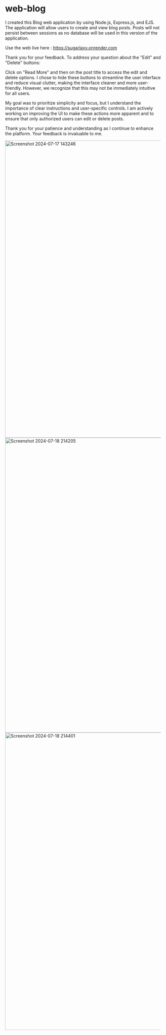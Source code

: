 # web-blog
I created this Blog web application by using Node.js, Express.js, and EJS. The application will allow users to create and view blog posts. Posts will not persist between sessions as no database will be used in this version of the application.

Use the web live here : https://sugarlaxy.onrender.com

Thank you for your feedback. To address your question about the "Edit" and "Delete" buttons:

Click on "Read More" and then on the post title to access the edit and delete options. I chose to hide these buttons to streamline the user interface and reduce visual clutter, making the interface cleaner and more user-friendly. However, we recognize that this may not be immediately intuitive for all users.

My goal was to prioritize simplicity and focus, but I understand the importance of clear instructions and user-specific controls. I am actively working on improving the UI to make these actions more apparent and to ensure that only authorized users can edit or delete posts.

Thank you for your patience and understanding as I continue to enhance the platform. Your feedback is invaluable to me.

<img width="959" alt="Screenshot 2024-07-17 143246" src="https://github.com/user-attachments/assets/24af99e0-47a3-438f-8ef7-71d6ea086345">

<img width="952" alt="Screenshot 2024-07-18 214205" src="https://github.com/user-attachments/assets/d6bf5aa5-5c4d-4e9a-8e31-6f2489b2f1dd">

<img width="960" alt="Screenshot 2024-07-18 214401" src="https://github.com/user-attachments/assets/61c562ab-95bf-4ebf-88a3-ac2a3a507a87">
